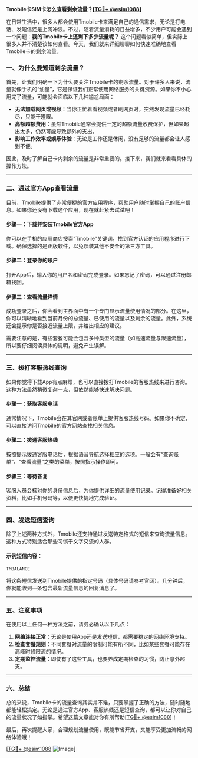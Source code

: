 **Tmobile卡SIM卡怎么查看剩余流量？[[TG💪+ @esim1088](https://t.me/s/esim1088)]**

在日常生活中，很多人都会使用Tmobile卡来满足自己的通信需求，无论是打电话、发短信还是上网冲浪。不过，随着流量消耗的日益增多，不少用户可能会遇到一个问题：**我的Tmobile卡上还剩下多少流量呢？** 这个问题看似简单，但实际上很多人并不清楚该如何查看。今天，我们就来详细聊聊如何快速准确地查看Tmobile卡的剩余流量。

### 一、为什么要知道剩余流量？

首先，让我们明确一下为什么要关注Tmobile卡的剩余流量。对于许多人来说，流量就像手机的“油量”，它是保证我们正常使用网络服务的关键资源。如果你不小心用完了流量，可能就会面临以下几种尴尬局面：

- **无法加载网页或视频**：当你正忙着看视频或者刷网页时，突然发现流量已经耗尽，只能干瞪眼。
- **高额超额费用**：虽然Tmobile通常会提供一定的超额流量收费保护，但如果超出太多，仍然可能导致额外的支出。
- **影响工作效率或娱乐体验**：无论是工作还是休闲，没有足够的流量都会让人感到不便。

因此，及时了解自己卡内剩余的流量是非常重要的。接下来，我们就来看看具体的操作方法。

---

### 二、通过官方App查看流量

目前，Tmobile提供了非常便捷的官方应用程序，帮助用户随时掌握自己的账户信息。如果你还没有下载这个应用，现在就赶紧去试试吧！

#### 步骤一：下载并安装Tmobile官方App
你可以在手机的应用商店搜索“Tmobile”关键词，找到官方认证的应用程序进行下载。确保选择的是正版软件，以免误装其他不安全的第三方工具。

#### 步骤二：登录你的账户
打开App后，输入你的用户名和密码完成登录。如果忘记了密码，可以通过注册邮箱找回。

#### 步骤三：查看流量详情
成功登录之后，你会看到主界面中有一个专门显示流量使用情况的部分。在这里，你可以清晰地看到当前月份的总流量、已使用的流量以及剩余的流量。此外，系统还会提示你是否接近流量上限，并给出相应的建议。

需要注意的是，有些套餐可能会包含多种类型的流量（如高速流量与限速流量），所以要仔细阅读具体的说明，避免产生误解。

---

### 三、拨打客服热线查询

如果你觉得下载App有点麻烦，也可以直接拨打Tmobile的客服热线来进行咨询。这种方法虽然稍微复杂一点，但依然能够快速解决问题。

#### 步骤一：获取客服电话
通常情况下，Tmobile会在其官网或者账单上提供客服热线号码。如果你不确定，可以直接访问Tmobile的官方网站查找相关信息。

#### 步骤二：拨通客服热线
按照提示拨通客服电话后，根据语音导航选择相应的选项。一般会有“查询账单”、“查看流量”之类的菜单，按照指示操作即可。

#### 步骤三：等待答复
客服人员会核对你的身份信息后，为你提供详细的流量使用记录。记得准备好相关资料，比如手机号码等，以便更快捷地完成验证。

---

### 四、发送短信查询

除了上述两种方式外，Tmobile还支持通过发送特定格式的短信来查询流量信息。这种方式特别适合那些习惯于文字交流的人群。

#### 示例短信内容：
```
TMBALANCE
```

将这条短信发送到Tmobile提供的指定号码（具体号码请参考官网）。几分钟后，你就能收到一条包含最新流量信息的回复消息了。

---

### 五、注意事项

在使用以上任何一种方法之前，请务必确认以下几点：

1. **网络连接正常**：无论是使用App还是发送短信，都需要稳定的网络环境支持。
2. **检查套餐规则**：不同套餐对流量的限制可能有所不同，比如某些套餐可能存在高峰时段限流的情况。
3. **定期监控流量**：即使有了这些工具，也要养成定期检查的习惯，防止意外超支。

---

### 六、总结

总的来说，Tmobile卡的流量查询其实并不难，只要掌握了正确的方法，随时随地都能轻松搞定。无论是通过官方App、客服热线还是短信查询，都可以让你对自己的流量状况了如指掌。希望这篇文章能对你有所帮助[[TG💪+ @esim1088](https://t.me/s/esim1088)]！

最后，再次提醒大家，合理规划流量使用，既能节省开支，又能享受更加流畅的网络体验哦！

[[TG💪+ @esim1088](https://t.me/s/esim1088) ![Image](https://i.postimg.cc/4NQfJmqS/Snipaste-2025-05-13-00-14-12.png)]